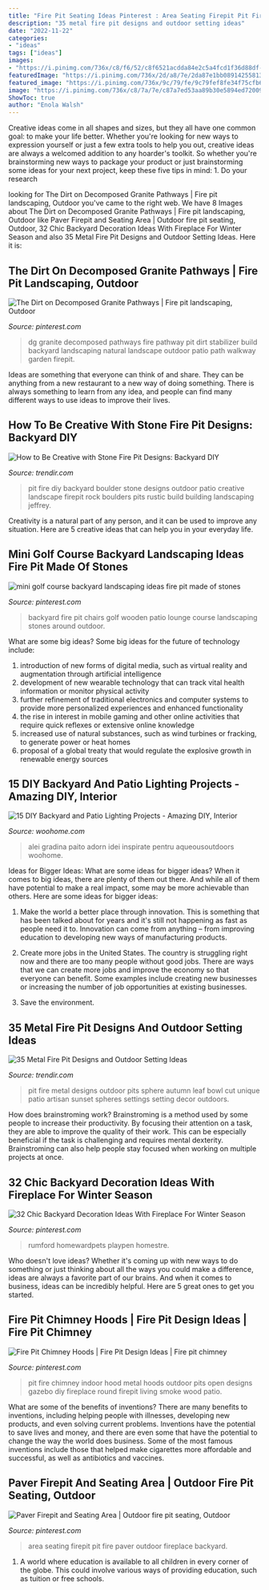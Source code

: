 ```yaml
---
title: "Fire Pit Seating Ideas Pinterest : Area Seating Firepit Pit Fire Paver Outdoor Fireplace Backyard"
description: "35 metal fire pit designs and outdoor setting ideas"
date: "2022-11-22"
categories:
- "ideas"
tags: ["ideas"]
images:
- "https://i.pinimg.com/736x/c8/f6/52/c8f6521acdda84e2c5a4fcd1f36d88df--fire-pits-yard-ideas.jpg"
featuredImage: "https://i.pinimg.com/736x/2d/a8/7e/2da87e1bb089142558135a2972f62c65--decomposed-granite-pathways.jpg"
featured_image: "https://i.pinimg.com/736x/9c/79/fe/9c79fef8fe34f75cfb683a2917be914a.jpg"
image: "https://i.pinimg.com/736x/c8/7a/7e/c87a7ed53aa89b30e5894ed720099ebc.jpg"
ShowToc: true
author: "Enola Walsh"
---
```



Creative ideas come in all shapes and sizes, but they all have one common goal: to make your life better. Whether you're looking for new ways to expression yourself or just a few extra tools to help you out, creative ideas are always a welcomed addition to any hoarder's toolkit. So whether you're brainstorming new ways to package your product or just brainstorming some ideas for your next project, keep these five tips in mind: 1. Do your research

	

		
looking for The Dirt on Decomposed Granite Pathways | Fire pit landscaping, Outdoor you've came to the right web. We have 8 Images about The Dirt on Decomposed Granite Pathways | Fire pit landscaping, Outdoor like Paver Firepit and Seating Area | Outdoor fire pit seating, Outdoor, 32 Chic Backyard Decoration Ideas With Fireplace For Winter Season and also 35 Metal Fire Pit Designs and Outdoor Setting Ideas. Here it is:
		
    
## The Dirt On Decomposed Granite Pathways | Fire Pit Landscaping, Outdoor

<img loading=lazy src="https://i.pinimg.com/736x/2d/a8/7e/2da87e1bb089142558135a2972f62c65--decomposed-granite-pathways.jpg" onerror="this.onerror=null;this.src='https://tse2.mm.bing.net/th?id=OIP.s_p2hEB-K7xnksdPNByAfQHaHa&amp;pid=15.1';" alt="The Dirt on Decomposed Granite Pathways | Fire pit landscaping, Outdoor">

_Source: pinterest.com_

>dg granite decomposed pathways fire pathway pit dirt stabilizer build backyard landscaping natural landscape outdoor patio path walkway garden firepit. 

	

Ideas are something that everyone can think of and share. They can be anything from a new restaurant to a new way of doing something. There is always something to learn from any idea, and people can find many different ways to use ideas to improve their lives.

    
## How To Be Creative With Stone Fire Pit Designs: Backyard DIY

<img loading=lazy src="http://cdn.trendir.com/wp-content/uploads/old/outdoors/2015/06/10/boulder-fire-pit.jpg" onerror="this.onerror=null;this.src='https://tse1.mm.bing.net/th?id=OIP.hAzqf6NUR7PPvM3jEBUYPwHaIc&amp;pid=15.1';" alt="How to Be Creative with Stone Fire Pit Designs: Backyard DIY">

_Source: trendir.com_

>pit fire diy backyard boulder stone designs outdoor patio creative landscape firepit rock boulders pits rustic build building landscaping jeffrey. 

	

Creativity is a natural part of any person, and it can be used to improve any situation. Here are 5 creative ideas that can help you in your everyday life.

    
## Mini Golf Course Backyard Landscaping Ideas Fire Pit Made Of Stones

<img loading=lazy src="https://i.pinimg.com/736x/c8/7a/7e/c87a7ed53aa89b30e5894ed720099ebc.jpg" onerror="this.onerror=null;this.src='https://tse2.mm.bing.net/th?id=OIP.snyUGJguxbeESVdCZ1reXgHaHa&amp;pid=15.1';" alt="mini golf course backyard landscaping ideas fire pit made of stones">

_Source: pinterest.com_

>backyard fire pit chairs golf wooden patio lounge course landscaping stones around outdoor. 

	

What are some big ideas?
Some big ideas for the future of technology include: 
1) introduction of new forms of digital media, such as virtual reality and augmentation through artificial intelligence 
2) development of new wearable technology that can track vital health information or monitor physical activity 
3) further refinement of traditional electronics and computer systems to provide more personalized experiences and enhanced functionality 
4) the rise in interest in mobile gaming and other online activities that require quick reflexes or extensive online knowledge 
5) increased use of natural substances, such as wind turbines or fracking, to generate power or heat homes 
6) proposal of a global treaty that would regulate the explosive growth in renewable energy sources

    
## 15 DIY Backyard And Patio Lighting Projects - Amazing DIY, Interior

<img loading=lazy src="https://www.woohome.com/wp-content/uploads/2016/05/paito-yard-lighting-summer-15.jpg" onerror="this.onerror=null;this.src='https://tse3.mm.bing.net/th?id=OIP.q4_GaPhdceR_2AXNoWgTzgHaKa&amp;pid=15.1';" alt="15 DIY Backyard and Patio Lighting Projects - Amazing DIY, Interior">

_Source: woohome.com_

>alei gradina paito adorn idei inspirate pentru aqueousoutdoors woohome. 

	

Ideas for Bigger Ideas: What are some ideas for bigger ideas?
When it comes to big ideas, there are plenty of them out there. And while all of them have potential to make a real impact, some may be more achievable than others. Here are some ideas for bigger ideas:
1. Make the world a better place through innovation. This is something that has been talked about for years and it's still not happening as fast as people need it to. Innovation can come from anything – from improving education to developing new ways of manufacturing products.

2. Create more jobs in the United States. The country is struggling right now and there are too many people without good jobs. There are ways that we can create more jobs and improve the economy so that everyone can benefit. Some examples include creating new businesses or increasing the number of job opportunities at existing businesses.

3. Save the environment.

    
## 35 Metal Fire Pit Designs And Outdoor Setting Ideas

<img loading=lazy src="http://cdn.trendir.com/wp-content/uploads/old/archives/2015/10/22/autumn-leaf-fire-pit-sphere-melissa-crisp.jpg" onerror="this.onerror=null;this.src='https://tse3.mm.bing.net/th?id=OIP.B3i4y8YMfAi-fLrdqcVpHQHaFL&amp;pid=15.1';" alt="35 Metal Fire Pit Designs and Outdoor Setting Ideas">

_Source: trendir.com_

>pit fire metal designs outdoor pits sphere autumn leaf bowl cut unique patio artisan sunset spheres settings setting decor outdoors. 

	

How does brainstroming work?
Brainstroming is a method used by some people to increase their productivity. By focusing their attention on a task, they are able to improve the quality of their work. This can be especially beneficial if the task is challenging and requires mental dexterity. Brainstroming can also help people stay focused when working on multiple projects at once.

    
## 32 Chic Backyard Decoration Ideas With Fireplace For Winter Season

<img loading=lazy src="https://i.pinimg.com/736x/d0/3a/ba/d03abaaab54ce612d9dcf39e522191b1.jpg" onerror="this.onerror=null;this.src='https://tse4.mm.bing.net/th?id=OIP.gqYYyByqFufs-nd_0srKcAHaKx&amp;pid=15.1';" alt="32 Chic Backyard Decoration Ideas With Fireplace For Winter Season">

_Source: pinterest.com_

>rumford homewardpets playpen homestre. 

	

Who doesn't love ideas? Whether it's coming up with new ways to do something or just thinking about all the ways you could make a difference, ideas are always a favorite part of our brains. And when it comes to business, ideas can be incredibly helpful. Here are 5 great ones to get you started.

    
## Fire Pit Chimney Hoods | Fire Pit Design Ideas | Fire Pit Chimney

<img loading=lazy src="https://i.pinimg.com/736x/c8/f6/52/c8f6521acdda84e2c5a4fcd1f36d88df--fire-pits-yard-ideas.jpg" onerror="this.onerror=null;this.src='https://tse3.mm.bing.net/th?id=OIP.8pG9e0SbmED3okkdZoT6VQHaJ3&amp;pid=15.1';" alt="Fire Pit Chimney Hoods | Fire Pit Design Ideas | Fire pit chimney">

_Source: pinterest.com_

>pit fire chimney indoor hood metal hoods outdoor pits open designs gazebo diy fireplace round firepit living smoke wood patio. 

	

What are some of the benefits of inventions?
There are many benefits to inventions, including helping people with illnesses, developing new products, and even solving current problems. Inventions have the potential to save lives and money, and there are even some that have the potential to change the way the world does business. Some of the most famous inventions include those that helped make cigarettes more affordable and successful, as well as antibiotics and vaccines.

    
## Paver Firepit And Seating Area | Outdoor Fire Pit Seating, Outdoor

<img loading=lazy src="https://i.pinimg.com/736x/9c/79/fe/9c79fef8fe34f75cfb683a2917be914a.jpg" onerror="this.onerror=null;this.src='https://tse4.mm.bing.net/th?id=OIP.YkcHPemQ4MlKFT_Sb5mqHAHaLH&amp;pid=15.1';" alt="Paver Firepit and Seating Area | Outdoor fire pit seating, Outdoor">

_Source: pinterest.com_

>area seating firepit pit fire paver outdoor fireplace backyard. 

	

1. A world where education is available to all children in every corner of the globe. This could involve various ways of providing education, such as tuition or free schools. 

